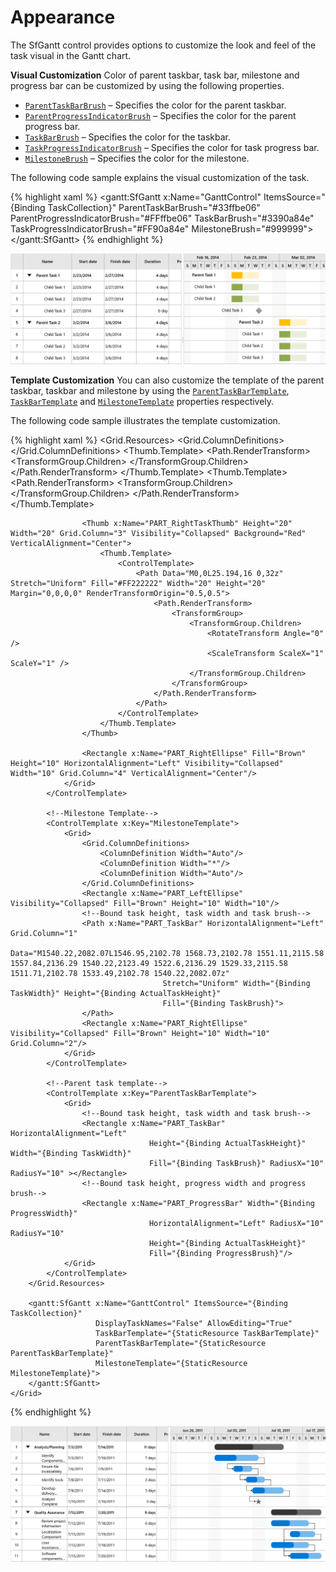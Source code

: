 # Appearance

The SfGantt control provides options to customize the look and feel of the task visual in the Gantt chart. 

**Visual Customization**
Color of parent taskbar, task bar, milestone and progress bar can be customized by using the following properties. 

* [`ParentTaskBarBrush`](https://help.syncfusion.com/cr/cref_files/uwp/Syncfusion.SfGantt.UWP~Syncfusion.UI.Xaml.Gantt.SfGantt~ParentTaskBarBrushProperty.html) – Specifies the color for the parent taskbar.
* [`ParentProgressIndicatorBrush`](https://help.syncfusion.com/cr/cref_files/uwp/Syncfusion.SfGantt.UWP~Syncfusion.UI.Xaml.Gantt.SfGantt~ParentProgressIndicatorBrushProperty.html) – Specifies the color for the parent progress bar.
* [`TaskBarBrush`](https://help.syncfusion.com/cr/cref_files/uwp/Syncfusion.SfGantt.UWP~Syncfusion.UI.Xaml.Gantt.SfGantt~TaskBarBrushProperty.html) – Specifies the color for the taskbar.
* [`TaskProgressIndicatorBrush`](https://help.syncfusion.com/cr/cref_files/uwp/Syncfusion.SfGantt.UWP~Syncfusion.UI.Xaml.Gantt.SfGantt~TaskProgressIndicatorBrushProperty.html) – Specifies the color for task progress bar.
* [`MilestoneBrush`](https://help.syncfusion.com/cr/cref_files/uwp/Syncfusion.SfGantt.UWP~Syncfusion.UI.Xaml.Gantt.SfGantt~MilestoneBrushProperty.html) – Specifies the color for the milestone.

The following code sample explains the visual customization of the task.

{% highlight xaml %}
        <gantt:SfGantt x:Name="GanttControl" ItemsSource="{Binding TaskCollection}"
                       ParentTaskBarBrush="#33ffbe06" 
                       ParentProgressIndicatorBrush="#FFffbe06"
                       TaskBarBrush="#3390a84e" 
                       TaskProgressIndicatorBrush="#FF90a84e"
                       MilestoneBrush="#999999">
        </gantt:SfGantt>
{% endhighlight %}

![UWP Gantt chart with customized colors](Appearance_images/VisualCustomization.PNG)

**Template Customization**
You can also customize the template of the parent taskbar, taskbar and milestone by using the [`ParentTaskBarTemplate`](https://help.syncfusion.com/cr/cref_files/uwp/Syncfusion.SfGantt.UWP~Syncfusion.UI.Xaml.Gantt.SfGantt~ParentTaskBarTemplate.html), [`TaskBarTemplate`](https://help.syncfusion.com/cr/cref_files/uwp/Syncfusion.SfGantt.UWP~Syncfusion.UI.Xaml.Gantt.SfGantt~TaskBarTemplateProperty.html) and [`MilestoneTemplate`](https://help.syncfusion.com/cr/cref_files/uwp/Syncfusion.SfGantt.UWP~Syncfusion.UI.Xaml.Gantt.SfGantt~MilestoneTemplate.html) properties respectively.

The following code sample illustrates the template customization.

{% highlight xaml %}
    <Grid>
        <Grid.Resources>
            <!--TaskBar Template-->
            <ControlTemplate x:Key="TaskBarTemplate">
                <Grid x:Name="PART_TaskGrid">
                    <Grid.ColumnDefinitions>
                        <ColumnDefinition Width="Auto"/>
                        <ColumnDefinition Width="Auto"/>
                        <ColumnDefinition Width="*"/>
                        <ColumnDefinition Width="Auto"/>
                        <ColumnDefinition Width="Auto"/>
                    </Grid.ColumnDefinitions>
                    <Rectangle x:Name="PART_LeftEllipse" HorizontalAlignment="Left" Visibility="Collapsed" Fill="Brown" Height="10" Width="10" Grid.Column="0" VerticalAlignment="Center"/>
                    <Thumb x:Name="PART_LeftTaskThumb" Visibility="Collapsed" Height="20" Width="20" Grid.Column="1" Background="Red" VerticalAlignment="Center">
                        <Thumb.Template>
                            <ControlTemplate>
                                <Path Data="M25.320001,0L25.320001,32 0,16z" Stretch="Uniform" Fill="#FF222222" Width="20" Height="20" Margin="0,0,0,0" RenderTransformOrigin="0.5,0.5">
                                    <Path.RenderTransform>
                                        <TransformGroup>
                                            <TransformGroup.Children>
                                                <RotateTransform Angle="0" />
                                                <ScaleTransform ScaleX="1" ScaleY="1" />
                                            </TransformGroup.Children>
                                        </TransformGroup>
                                    </Path.RenderTransform>
                                </Path>
                            </ControlTemplate>
                        </Thumb.Template>
                    </Thumb>
                    <Grid Grid.Column="2">
                        <!--Bound task height, task width and task brush-->
                        <Rectangle x:Name="PART_TaskBar" HorizontalAlignment="Left"
                                           Height="{Binding ActualTaskHeight}" Width="{Binding TaskWidth}"
                                           Fill="{Binding TaskBrush}" RadiusX="10" RadiusY="10" ></Rectangle>
                        <!--Bound task height, progress width and progress brush-->
                        <Rectangle x:Name="PART_ProgressBar" Width="{Binding ProgressWidth}"
                                           HorizontalAlignment="Left" RadiusX="10" RadiusY="10"
                                           Height="{Binding ActualTaskHeight}"
                                           Fill="{Binding ProgressBrush}"/>
                        <Canvas>
                            <Thumb x:Name="PART_ProgressThumb"
                               Canvas.Left="{Binding ProgressWidth}" Visibility="Collapsed" Canvas.Top="{Binding ActualTaskHeight}">
                                <Thumb.Template>
                                    <ControlTemplate>
                                        <Path Data="M16,0L32,19.745 0,19.745z" Stretch="Uniform" Fill="#FF222222" Width="10" Height="10" Margin="-5,0,0,0" RenderTransformOrigin="0.5,0.5">
                                            <Path.RenderTransform>
                                                <TransformGroup>
                                                    <TransformGroup.Children>
                                                        <RotateTransform Angle="0" />
                                                        <ScaleTransform ScaleX="1" ScaleY="1" />
                                                    </TransformGroup.Children>
                                                </TransformGroup>
                                            </Path.RenderTransform>
                                        </Path>
                                    </ControlTemplate>
                                </Thumb.Template>
                            </Thumb>
                        </Canvas>
                    </Grid>

                    <Thumb x:Name="PART_RightTaskThumb" Height="20" Width="20" Grid.Column="3" Visibility="Collapsed" Background="Red" VerticalAlignment="Center">
                        <Thumb.Template>
                            <ControlTemplate>
                                <Path Data="M0,0L25.194,16 0,32z" Stretch="Uniform" Fill="#FF222222" Width="20" Height="20" Margin="0,0,0,0" RenderTransformOrigin="0.5,0.5">
                                    <Path.RenderTransform>
                                        <TransformGroup>
                                            <TransformGroup.Children>
                                                <RotateTransform Angle="0" />
                                                <ScaleTransform ScaleX="1" ScaleY="1" />
                                            </TransformGroup.Children>
                                        </TransformGroup>
                                    </Path.RenderTransform>
                                </Path>
                            </ControlTemplate>
                        </Thumb.Template>
                    </Thumb>

                    <Rectangle x:Name="PART_RightEllipse" Fill="Brown" Height="10" HorizontalAlignment="Left" Visibility="Collapsed" Width="10" Grid.Column="4" VerticalAlignment="Center"/>
                </Grid>
            </ControlTemplate>
            
            <!--Milestone Template-->
            <ControlTemplate x:Key="MilestoneTemplate">
                <Grid>
                    <Grid.ColumnDefinitions>
                        <ColumnDefinition Width="Auto"/>
                        <ColumnDefinition Width="*"/>
                        <ColumnDefinition Width="Auto"/>
                    </Grid.ColumnDefinitions>
                    <Rectangle x:Name="PART_LeftEllipse" Visibility="Collapsed" Fill="Brown" Height="10" Width="10"/>
                    <!--Bound task height, task width and task brush-->
                    <Path x:Name="PART_TaskBar" HorizontalAlignment="Left" Grid.Column="1"
                                      Data="M1540.22,2082.07L1546.95,2102.78 1568.73,2102.78 1551.11,2115.58 1557.84,2136.29 1540.22,2123.49 1522.6,2136.29 1529.33,2115.58 1511.71,2102.78 1533.49,2102.78 1540.22,2082.07z"
                                      Stretch="Uniform" Width="{Binding TaskWidth}" Height="{Binding ActualTaskHeight}"
                                      Fill="{Binding TaskBrush}">
                    </Path>
                    <Rectangle x:Name="PART_RightEllipse" Visibility="Collapsed" Fill="Brown" Height="10" Width="10" Grid.Column="2"/>
                </Grid>
            </ControlTemplate>

            <!--Parent task template-->
            <ControlTemplate x:Key="ParentTaskBarTemplate">
                <Grid>
                    <!--Bound task height, task width and task brush-->
                    <Rectangle x:Name="PART_TaskBar" HorizontalAlignment="Left"
                                   Height="{Binding ActualTaskHeight}" Width="{Binding TaskWidth}"
                                   Fill="{Binding TaskBrush}" RadiusX="10" RadiusY="10" ></Rectangle>
                    <!--Bound task height, progress width and progress brush-->
                    <Rectangle x:Name="PART_ProgressBar" Width="{Binding ProgressWidth}"
                                   HorizontalAlignment="Left" RadiusX="10" RadiusY="10"
                                   Height="{Binding ActualTaskHeight}"
                                   Fill="{Binding ProgressBrush}"/>
                </Grid>
            </ControlTemplate>
        </Grid.Resources>

        <gantt:SfGantt x:Name="GanttControl" ItemsSource="{Binding TaskCollection}"
                       DisplayTaskNames="False" AllowEditing="True"
                       TaskBarTemplate="{StaticResource TaskBarTemplate}"
                       ParentTaskBarTemplate="{StaticResource ParentTaskBarTemplate}"
                       MilestoneTemplate="{StaticResource MilestoneTemplate}">
        </gantt:SfGantt>
    </Grid>
{% endhighlight %}

![](Appearance_images/TemplateCustomization.jpeg)
